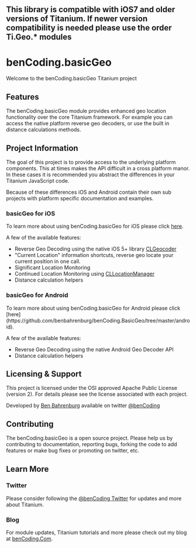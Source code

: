 <h2>This library is compatible with iOS7 and older versions of Titanium. If newer version compatibility is needed please use the order Ti.Geo.* modules</h2>


<h1>benCoding.basicGeo</h1>
 
Welcome to the benCoding.basicGeo Titanium project

<h2>Features</h2>

The benCoding.basicGeo module provides enhanced geo location functionality over the core Titanium framework. For example you can access the native platform reverse geo decoders, or use the built in distance calculations methods.

<h2>Project Information</h2>

The goal of this project is to provide access to the underlying platform components.  This at times makes the API difficult in a cross platform manor. In these cases it is recommended you abstract the differences in your Titanium JavaScript code.

Because of these differences iOS and Android contain their own sub projects with platform specific documentation and examples.

<h3>basicGeo for iOS</h3>

To learn more about using benCoding.basicGeo for iOS please click [here](https://github.com/benbahrenburg/benCoding.BasicGeo/tree/master/IOS).

A few of the available features:
* Reverse Geo Decoding using the native iOS 5+ library [CLGeocoder](http://developer.apple.com/library/ios/#documentation/CoreLocation/Reference/CLGeocoder_class/Reference/Reference.html)
* "Current Location" information shortcuts, reverse geo locate your current position in one call.
* Significant Location Monitoring
* Continued Location Monitoring using [CLLocationManager](https://developer.apple.com/library/ios/#documentation/CoreLocation/Reference/CLLocationManager_Class/CLLocationManager/CLLocationManager.html)
* Distance calculation helpers


<h3>basicGeo for Android</h3>
To learn more about using benCoding.basicGeo for Android please click [here](https://github.com/benbahrenburg/benCoding.BasicGeo/tree/master/android).

A few of the available features:
* Reverse Geo Decoding using the native Android Geo Decoder API
* Distance calculation helpers

<h2>Licensing & Support</h2>

This project is licensed under the OSI approved Apache Public License (version 2). For details please see the license associated with each project.

Developed by [Ben Bahrenburg](http://bahrenburgs.com) available on twitter [@benCoding](http://twitter.com/benCoding)

<h2>Contributing</h2>

The benCoding.basicGeo is a open source project.  Please help us by contributing to documentation, reporting bugs, forking the code to add features or make bug fixes or promoting on twitter, etc.

<h2>Learn More</h2>

<h3>Twitter</h3>

Please consider following the [@benCoding Twitter](http://www.twitter.com/benCoding) for updates and more about Titanium.

<h3>Blog</h3>

For module updates, Titanium tutorials and more please check out my blog at [benCoding.Com](http://benCoding.com). 
